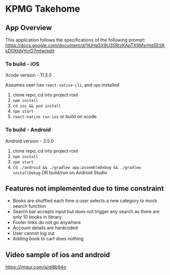 # KPMG Takehome

## App Overview

This application follows the specifications of the following prompt: https://docs.google.com/document/d/1IUHa5X9U35RtzKApTX9MsrHdSESKkD0XtdyYcrD7mtw/edit

### To build - iOS

Xcode version - 11.3.0

Assumes user has `react-native-cli`, and `npm` installed

1. clone repo, cd into project root
2. `npm install`
3. `cd ios && pod install`
4. `npm start`
5. `react-native run-ios` or build on xcode


### To build - Android

Android version - 3.5.0

1. clone repo, cd into project root
2. `npm install`
3. `npm start`
4. `cd ./android && ./gradlew app:assembleDebug && ./gradlew installDebug` OR build/run on Android Studio



## Features not implemented due to time constraint
* Books are shuffled each time a user selects a new category to mock search function
* Search bar accepts input but does not trigger any search as there are only 10 books in library
* Footer links do not go anywhere
* Account details are hardcoded
* User cannot log out
* Adding book to cart does nothing

## Video sample of ios and android
https://imgur.com/a/ql8b94o
